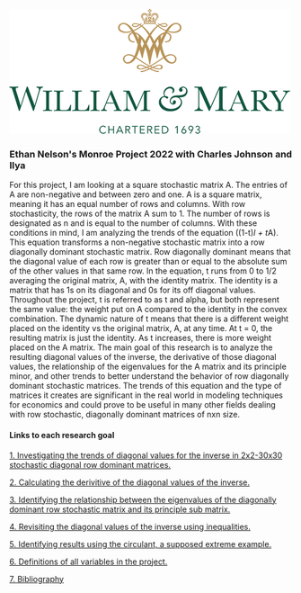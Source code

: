 ![](images/william_logo.png)
### Ethan Nelson's Monroe Project 2022 with Charles Johnson and Ilya 

For this project, I am looking at a square stochastic matrix A. The entries of A are non-negative and between zero and one. A is a square matrix, meaning it has an equal number of rows and columns. With row stochasticity, the rows of the matrix A sum to 1. The number of rows is designated as n and is equal to the number of columns. With these conditions in mind, I am analyzing the trends of the equation ((1-t)*I + t*A). This equation transforms a non-negative stochastic matrix into a row diagonally dominant stochastic matrix. Row diagonally dominant means that the diagonal value of each row is greater than or equal to the absolute sum of the other values in that same row. In the equation, t runs from 0 to 1/2 averaging the original matrix, A, with the identity matrix. The identity is a matrix that has 1s on its diagonal and 0s for its off diagonal values. Throughout the project, t is referred to as t and alpha, but both represent the same value: the weight put on A compared to the identity in the convex combination. The dynamic nature of t means that there is a different weight placed on the identity vs the original matrix, A, at any time. At t = 0, the resulting matrix is just the identity. As t increases, there is more weight placed on the A matrix. The main goal of this research is to analyze the resulting diagonal values of the inverse, the derivative of those diagonal values, the relationship of the eigenvalues for the A matrix and its principle minor, and other trends to better understand the behavior of row diagonally dominant stochastic matrices. The trends of this equation and the type of matrices it creates are significant in the real world in modeling techniques for economics and could prove to be useful in many other fields dealing with row stochastic, diagonally dominant matrices of nxn size.  

#### Links to each research goal 

[1. Investigating the trends of diagonal values for the inverse in 2x2-30x30 stochastic diagonal row dominant matrices.](diagonal_of_the_inverse_findgings.md)

[2. Calculating the derivitive of the diagonal values of the inverse.](derivitives_findings.md)

[3. Identifying the relationship between the eigenvalues of the diagonally dominant row stochastic matrix and its principle sub matrix. ](eigenvalue_findings.md)

[4. Revisiting the diagonal values of the inverse using inequalities.](inequality_findings.md)

[5. Identifying results using the circulant, a supposed extreme example.](circulant_observations.md)

[6. Definitions of all variables in the project.](definitions.md)

[7. Bibliography](bibliography.md)
